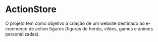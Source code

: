 # ActionStore
O projeto tem como objetivo a criação de um website destinado ao e-commerce de action figures (figuras de heróis, vilões, games e animes personalizadas). 
